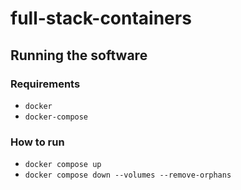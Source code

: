 # full-stack-containers
## Running the software
### Requirements
- `docker`
- `docker-compose`

### How to run
- `docker compose up`
- `docker compose down --volumes --remove-orphans`
